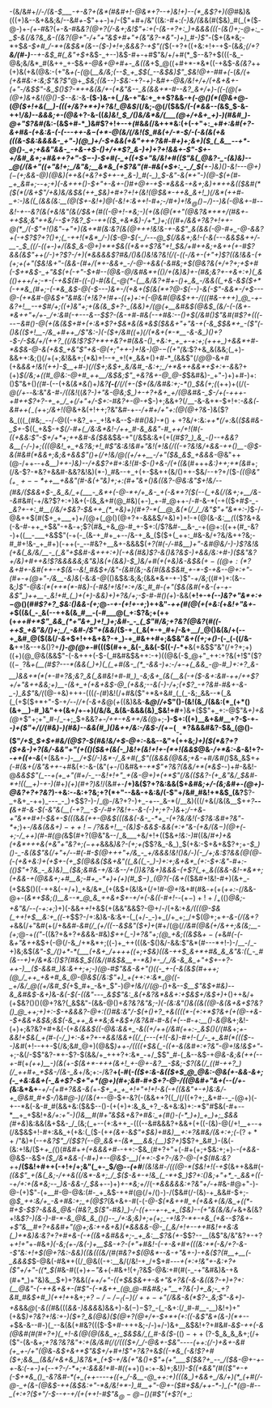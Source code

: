 -(&/&#+/_/-/(&-$___-+-&?+(&*(#&#+!-@&*+?--+)&!+)--(*_&$?+)(@_#&)&(((+)&--&+&&;&/--&#_+-_$"++-)+/-($"+#+/&"((&:-#+:_(-)&/(&_&(#($&)_#(_(*($-@-)+_-(+_-#&?(_+_-&-#&*&?(@+?(/-&+;&!$"+:+(-(&-+?+:_)+&&&(((-(&()+;-@+:_-_$-&(/&?&_&-((&?(@+"-/+"+"&$+#+"+(&"&?-*&"-)+)_#-)$"-*($+(&*&;-*+$_&-$+#_/-*+(&$&*(&--($-)+!+;&&&?-+$"((_$(-+?+((+&:+!+-+$-(&_&;(/+?__&/(#-)__--+-&$_#(_&"+$+_&$-_+--)&$-#+-+#$"&/+/+#(*_$--&?+$(((-&_-@&;&/&*_#(&++_+-$&*+-_@&+_@+#+-_&((&*+$_@((+#+*-*&*((-+&$_-&(&?_++(+)&(+&(@&:-(+"&_+(-(_@(*__&/&;_(-_-$_+_$_$(_--&$&)$"_$&!_@+-_#_#+(-*(_&/(+($+$&#&:+:&;$"&?$"_@+*_$&;((&--)-$&:-*+?_-+)_-&#_+-@&/&!+/+/(+&+&+-(+"-/&$$"-&_$()$?-*++&(&/+-(*&"&--_&(&&+*-#--&?_&+/+)-((-(@(+(@+)&+&!(@()-$--&:-_&-__($-)&-+(_/&-+"&:+_++$?&&-+_(-@()(*(@&+_@-(_@($+!+&(__)-(((+/&?+*+)+?&!_@&$_/(/&;-@(/($&$_/(-(*&&--(_&$_$-&-++!_/&)--&&&;+-(@&_+?-&-((*&)&!_$_/()&/&*&/(___(@+/+&+_+)-)(#&#_)-@+"$?&#(*&:-(&$+#-*_)&#$?+!+--+_(_#&_&(_/&++*&:(+(-+"+:_+_____#+:&#(_+?-&+#&-_(+_&:&-(-(---+_+-&$-$(_+*-@_(&/(/&!($_#&(+/-*-$_/-(-&(&(+&_(((_&-_$&:&&&&-_+"-)(@_)+/-$_+&*&*(+&"+++?&#-#+)+;_&+)($_(_&__--+*-@()-_+;+&&"&&-_-+&-+$-_()+/+*$?_&-)+)+?+!&&+-$"-$+-+/&#_&+;+#&++?+"-$_$-$-)-$+#(-_+((+$+"&/&!+#_((_$"&(_@&?-_-(&)&)--_@(/(&+"((+"&!+;_/&"&;__&*&_(+$?&"_(_#-#&(+$+:_-_/_$(__+-)&)()_-&!---@+)_$(-($+;&&-@_)(@&)(++&(+&?+$++-+_&-)_#(-_)_$-_&"-&(*+"-)(@-$(+(#-_+_&#+;--+;+)(-&+++()-$+"+-__&_+-()_#_+_@+-+$-*&&&-+&+;&)+*++&(($&#(*($(*(/&+$"_/_+&)&/&$&(++_$&)+#__+?+!+(&!(@_$&*-++&_&+!_)(/&*(++#-_+:-)&((_(&&(&:__(@($+-&!+)_@(-&!+:&$+$+!-#+;-/_#+)+!&$_@()-$_/_)_--)&(-@_&_+-#--&!-+--&?_(&(_+&!&"(&(/_$&+(#((-@+!-*&;-)(+(&(@(*+"(@&?&*+*+/(#&+-++$&;&"++&/_--$+?&?_$-*-++(($_+&*&)-/+*_)+;(((#+/&&+?&?+!++-@(*_/(-$"+!()&"-*+"_+_)(&+*_#(_&:&?(&(@+++!&!&-+-&_$"_&(&&(-@-#+_-@-&&?+(-+$?$?+?()+;(_-++!(*&*_/-)($-@-$(-_/---@_$(/&&+;&!-(-&(---&_&$&++/-__-_$_((/__-((+-)+/(*&$_&-@+)+*+$&*(_(_+&++$?&"+!_$&/+#++&;_+&_++(+-#$?&&(&$"++(/-)+?$?-/+)(*&&&&$?_#&/()&_()&!&?&!(/__(-((-/&+-(+"+)$?((&!&&-(+(+;+(+"($&!&*+"-*(&&*-*(#+/(*+-&&+_-/-@__-+_&&(_-&#&;+$(@&?&(+/+?+;+$+#(*-$+*&$-_+"&$(+(-+"-$+#--(@&*-@_/&#&*+(()_/+(&)&)+-(#&;&?+-+&+:+)(_&(()+++/+;-*-(-+&$(#-((-()-#(&(_-@(*-(__&/&?+#+-()+_&_-/&&((_+&-&$($+*(-+*&_(#+;-(-*&_&$-@(__-_$---)&+-/(+&+($(&(*+?_@-$(--)-&(-$"-&&*-/+$---@-(+*&#-@&$+"&#&:__(*+!&?+!_#+-((+)+:+(-@&#(@&$++-/(((#&-+++)_@_-+-&?+!__--+$_#_/+;((+)&"+;+(_&(&_$+?-_(&&)+/(@(+__&#&$(@&$_(&/-(-(&+-*&++"+/+-_/+:&#(-+---&--$$?-(&-+#-#&(--+#&:--()+$(/&#()$"&#(#$?+(((---$-$&#()-@(+(*__&(&__$+#+(+:&*$?+$&*&(&*&$($&&+"+"&-+(-&_$_$&*+_-($"(-()&(($+!__-/&_+#++_/$"&:-)(-($+/&#((+)(/(*&+(*-*__-&-&_)()+?-$-/-$&/+/(++?_((/&!$?$?+*++&?+#(&&-()_+&:+_+_+-+:+;(+++_)+&&*+#-*&$&_-@-&(+&$_+&"$"+&-@($+;$"++-)+!_&-)___@-$-$((+"(_&:$?+&_&(&&;(_+)-&&++:&;()(/+(+;&!&&+;(*&)+!--+_+!(*_&&+()+#-*_(&&$"(/_@_@-&+#(+&_&&+!&!(++)-$__+#-)(/($+;&$+_&/&#_-&:+;_/+*&++&&*+$+:+-&_&?+(+)_$(/&;+((#_@&:-@+#_++__/&$&;$"_+&?&+-@_@-$_$&#&)-_+"-)+)+#-)+:()$"&+()_((#-_(--(+&(_&*&(_)+*_)&?__(-(__/(/(+_-($+(&/&#&:+;-*()_$&(+;(*(++)+((/(*-@(/+--*&:&"_&-#-/((&!_((*&?-)+"&_-@&;_$_)+-+?+&+_+/(@&#&-_$-/+(_-+++-+#++$?+?-+_+_/_+(/+"+/-$+:-#&?+_-*_@-+_$-)+;&&+?(/__-&-&+*-$+!+:_-&&(-&#++($_-($+_+;_/&*+!(*_@&+&(+!+$+;$?&"&#-+-_-/+#+/+"+:(@(@+?&_-)&($?&_(((_(#&;_--/-@((-+&?_+-_+!&+&--$-#_#()&)-*_$()++$?&/+:&:_++*(/+:_&(*($&#&-_$+*-$((_+&$-+_$(/-#+(_/&:&*&!-/++_#-&_&&"-#_++/+!(#(-((+&&:$"-$+/+*+;++&#-&($&_&$&-+"(/&$&:&+(+(*(#$?_)_&_-()--+&&?&__(-/-)+;(((@&!_+_+&?&;+!_#$"&:&!&#+"&!(_+!___&(/((-_+?&!&/+&_&-++_()__-@_$-&(#&#(*&&+;&;&+&&$"()+_(/+!&/_@((+/++__-/+"($&_&$_+&*_&&-_@&"++(@-/++--+*&__)++-)&)-_-/+&$?+#+:&!(#-$-_()+&-/(+((&*(#+++_&:___)_++;+*(&_#+;(/&-$?-*&?+&&#-&&?&!&)(*-)_#&--+_+(+-$&++(&/()++-$&/--+?+/($-*((_@&"($_+_-+--*+$+__+&_&"(#-_&(+"&)+;+:(#+"&+()&_((&?-@&:&"_$+!&/--(#&/($&&+$-_&_&/_+(___-_&*+(-@-*+/+_&-_+(-&*+?($(--_(_+&(*_/(&+;+__/&--&_#&#(-+/&?$?+:+)&+(-(&_&+#(@_#&)(+-)_+-#_@++-/-#-&-*(-+(($+#_$-_-_&?+-+:_#__(/&/+$&?-$&++_(*_+&)+)(#+?-*(__@_&(*(/_/_/&"$"+"&*+:-)_$-/-@&++$(#($+_+___+)+/(@+(_@()(@+?+-&&&$_/_+&)+)+!-+(@(&_-&:__(_(($?&+&(-&-#-++_+$&"-+&_-_+;$?(#&_+&_@-#_+-$+:(/$?&#-__&-_-+(@+:((++(#_-&?-)+((__-___+&$$"(-+(-_(&-+_#+_+--/&-+_&_($($+(_++:_#&-&/+?&/&++?&;-#_#+!&-_+_#+)(-++(-_--#&?+__&+-&&&$(*+?(#(-_/-#&__)+"-_&#_@&/-)-)$?&!&(+&(_&/&/__-_(_&"+$___&_#-&+++:+)(-+&(#&)$?-&()&?&$-)+&&/&:+#-)($&"&?+/&)+#++&!$?&&&&&;&"&)_&(_+_(_&&_)-$_)&/+#(+(+&)&-&$&$(+-((@+:(*$?&_+#+_-&_#(++-+$(&--&!_#&$+/&"-(&#_(&;-&(#(&&$&#_+-*-$-_+&--_@+:+"-(_#+-+_(@+"-/&__-&)&*(-&:_&-@_(()&$&:&;&;(&&*&+-+-)$"-_+/&;_((#+)+:(&--&;_)$"-@&:(*(++*(*-#&)-(-#&!+!&!+:+/&:_#_#-(+"($&(&#(+&-(*+-+-&*$"_)++__-_&!+#_(_)+(+)-&&)+)+?&/+;-$-#-#()(+_)-&&(__+!+-+_(--)&?+"&*+:+$-$_@()(#_#$?+?_$&:()&&-(+;_@_--+-(+!+-+;_)++&"-_++(#(@(+(+&:(_+_&!+"&+_-_+_$((&(_-_&(--++&(&_#__-(-#___@(_+:$?&;+(++(+_++#+*$"_&&_(*+"&+_)+!_)+;&#-_-_(_$"_#_/&;+?&?(@&?_(_#((-++$_+&"&/()+;_/_-&#-/$"+(&&_/($-+_(_&(*-+_#+/-&+__/_@()&(&/+(--+_&#_@($(&(/_-&_+$+!++&+&?-+_)-+_#&++#+;&$&"_&+*((+;+*()-_(-_(-((/&-&__++!&--+&$()$?+__/_)-@(@+-_#((($(#++_&(-_&&(-$((-/-*+__&(+&$$"&"(/+?+;+)((+)(@_@&(&&$"-(-&+++(-$-(_#&#&$&++:-$+)($(@&(-$_@+"_++:+?&(+!$"($$?((-__-$?&*+(__(#$?---*(&&(_)+)(_(_+#(&-_(*_-&&-)+:-/+-+(_&&_-@-#_)+:+?_&-__)&&+*(*(+-#+?&;&?_&(_&#&!+#-#_)_-&;&+_(&(__&(-+($-&+:&#-++/++$?+/+"&++&&;+)__-(&+_+(+&+&$-@_(+&&;--&(-)-/+;(*_+$?_-+?&#-#&+-&-_-)_&$"_&_/(_(@-+&)+++-(((_(-(#_)&!(/+#&($"+*&+&#_(_(_-&;_&&--*(_&(_(+$($+*+"-$-+_/--_/_/+(-&+&_@(*+*((&)&&-__&_@_/_/+_$"()-(&!(&_/(&&:(*_(+*()(&+__)-#_)&"++(&+/+-+)(/&/&_&(&-&&&(&)_$&!+#__+)&+($$"+_+:-@$"&_+)+&(@_+$"+;+"_#-/_-+;_$+&&?_+-/+*+-+&+*+/&(_@+;-__)-$+:((+)__&+&#__+?-$-+_--)+($"+/(/(#&)-)(#&)--&&(#_)()&++/&:-/&$-/(+_$-(__-_+*$?&&&#&?-$&_(@()-($"_/+$_$+$+#&/(@$?-$(#&!&/+$-@+:-_&&--&"+$($++&;_)+)($(*&?+?($+&-)+?(*&/-&&"+"(*+(()($&+(&(-_)&!+(&!+!+-(*+!(&&$_@&-_/+*&:-&_-&!+?--_++((+-&___(+(&&+*-)-__/+$(/-)&*-/_&+#(_$"((&&&(_@_&&;+&-*+#_/&#()_$&_&$+*+(-*_#(*&+(/&"&++*-_+#&(+:-&-(&"(_+-_/()&#&+-_+*$"+?&?(&&/+*(*&$-_-)+#-&&!-@_&&$$"(_--+(+_+"(#+/-_--&!+!+"_+(&-@+)+(+*$"(/&(($&?-(+_&"&/_$&#-*+!((__+)-+-)(#_+___)_(+)(#+?_)&!_/(&_#+_-__/+)&($?+?&:&&($+_&#&;+/-(&;&#+-(@+)-@&?+?+?&?_)-+&:-*-*&:+?&;+?(*+"--&&-+&:&/(-$"+/&#_#&!+*&$_(&?__$?-_+&+_-++)_---_-_)+$$?-)-/_@-/&?+?-)+_-+--_&-*(/__&)(((/+&(/&(&__$+_+?__--(__&+#-&-$(-&"&(__(-+?__-$-/-#+?&!+_-*_-&_-(-)+;+?-)&*+;_/-+&_-_+"&*+#+!-$&+-$(((_&*&(+*_+-@&$(((&&(-&-_-*+_-(+?&/&!(-$?&:&#+?&"-*+;_)+*-/&&(&&$+)-++!-/$?&&+!__-(&)_$-&&$-&&(+:+"&-(+&/(&_$-)(@+$(-+;-/_++)(#-#(@(*&$(#+?(@&"&--/_&___+&/+!+(($&_+!&:-)_#((&/_#+)+&(+&*+++&(+&"+"&?+;($-$++_&&&_)&?-(+;+(_$$?&_-&_)_$(+&:-$+&+&$?+;+*-$_)()-_-&(&$"&_(/+"+/_--#(_-#-$(@+++"+/&_-_+/&&&!&!()&/-)(-_/+;&:$?&&(@(@-(-(_+&+&:_)+(+$+-(+_$(@&_&(_$&+&"((_&((_-_)-)+:+;&+&*_(+:-$+:&"-#+:-(()$"+?&_-_&)&)__($&;&#&-+/&:&--/+(_)_)&?_&+)&&&-(+$?(_+_&((&&-&!-*&*+;(+&&-+(@&&+;+#__&;-#+_-*+)+(+)(#_$_$-)_-(@$?(-(&+_(*($&#+!&!-#+)(&+_-(+$&$()((-++&(-+/+)_+&/&*_(+(&$+(&!&+(/+!_#-@+!_&+#(#&_-+_(+(_++:-(_/&&-@+-(_&*+$&;()__&--*_@_&_++&+$+-+/+(-&((-#+!-_-(+$-)+!+/_+($()_@&;-+&"&/--(-+:+;_)+)(-&&+_+!_+&$(+(&&"&&$?-@+/-/(+&:+*&/(((@-$&(_++!+$__&:+_((-*+$$?-/+:&)&-&:&+-(_(+/-_-)+_(/+_+;_/+$(@+;+_+-&-(/(&+?+_&&(/+"&#(+(/+&_&_#-*&#(/_(+/((--&$&"($+)+*(#+/(@(/_/&#(@&(+/&++;&(&;__-(+;_@-+_$(($"-_((&?+&+?_+&&_&-#&)_$++(_-)+?&"+;(@_+&;((&$_&_$+-($+_&#_(-(_-&*+"&++*&$+(-@(/-&_/+*&*+;((-)+_++(((&-$()&/-&&:$"&*(#---*+!-)-/__-/_-+)&;&$(*&"-$_/()+*-*(___(+&+_/++++((+;+$&)((&-++_$_&+*+#&_&_&"&:((_-_#(&--+)+/&*&:()$?(#&$_$((&/(#&$&__+-*&)+-_/_/&-&_&_+"+$+-+?-++_-)__($-&&#_)&:&++;+;-)(@-#$"&&-&+"()((-_+-(-&$($&$(#+++;(@_/_++_+&+#_&_@-@&$(/&:$"+)_+(++:+:&*_@((-_+/&/_@((+/&#_$(*+$_#+_-&+_$"-)_@+!&/(/(@-(_)+&-_-$__$"&$+#&)--&_&#&$-&+)_&_-&(-$(-((&"---_&$$"&:_&(+&?&*&&+:+$&$+/&$+)_+()++&/+(+$&?()()(@+?&?(_&$&"-(&&-@()+*&?&?&"&;-)(_-(&:&"()&(_(&((@-&_(&$+$&+$?&?()_@_++;+)+:-$-+&&&?-@+:((_)_#&:&"_/-$(+()+?_+&((((*-(+:+*$?&+(+(@-+&--$+&&+&$&;&$(-&_++_&+*&;&+&$_+_/&?&#-#-&(+(--#_-+:__()-_&*_@_&+;&!-(+)+;&?&?+#+&(-(+_&(&&$((-@&:&&+_-&((+/++(/&#(++:-_&$()(/(#&_+;_+_-_&&!+$&(_+(#-(-/_)+:-&+?+-+&&!&&+((/_(---(+!(-&)-#+!-(_/-_+_&#(*((($---)&#_(+!--++-$(/&;&#_@+)(@&$_)+*+*-/((((+$&(_-((+-&(&#+:+?&"-@+!&!&$+"-_+;-&(/-$$"&?-*+-$?-$(&&/+_+++?+:&*_-+/_$$"_#-(_&--&$-+_@&-&;&(++(--*+*-#_(+_(++)__-)(&(_+*-$(&+*-+++(&+!_+-@+-&?__-$&;_-$?(&(/_((#-++?_)(/_++#+_+$&-_/(&-_&*+/&;+:-/&?__+(-#(_-(($+:&-&(($+$_@_@&:-@&(+-&&-&+;(-_+&:&&+(-_&+$?-$+"+*(@+)(#+;&#-#+$+?-@-/(*(@&#+"&+(--*(/+-(_&:&*&+___-+/-(+#+?&&-&(_+-_$+_+_+_+!+"+!+!-&(-+((&&"+-+)&:&/-+_@&#_#+$-/_)&#_@-)(/(&(+_--@-$+-&?(-(&&++?((_/(/((+?+;_&+#--_-(@+)(-+--*&(-&-#_#(&&+&:($&$--()-(+(+)+:&_&_+?_-&+&:&)+:-*$"_#_$&(-#+--*__+_+$&!+_&/+:+"-)()&__#(#+"&$&+&?+#&:_+(#()-(-*_)+)_+_)+;_$&&(#+&_)&:&&(&+$&-_/_(&;(_+--(+:&++_-(((--&#&&&?+&&+(+((-(&)-@(/+!__+--+(/&$&$+!-#+:&&_+(+&:(_($-(+_+(&+_-&_$"+$&)+#&)__+:+?&#&/(&+:+;(-_($?+*+/$"&)+(--_+&?$"_/($$?(--@_&&+-(&*___&&;(__)$?+)_$$?+_&#_)-(&(-(&:+!&/($+*+_(*()(#_&_#+_+(+&&&+#-_-++:-$&_(#+?+"+(-#+(+;+$&:+;+)-_-(+&&-_@&$--&$+*($_/&*&&-(-#+)+--@&$-__)(++:-$+?-/&?-@-(+$(#&:&?+*+__/($&!+#++(-+!+/+;&"(_+-_$_/_@-_-(+#___/_(&!&#-/(((@-*($&!+!(-+$_(&++&&#(*-$($(&$"_+(&(_&;-/++&((/&*-&+;_/_$($-&+-+!&_(_-*+$_)$?+:()&;+"+*_-_&&+((--+/+:+(&*&;--_)&-&&-/_$&*+--)+)_+-*&;+/_/(_-*&&&&&:+?&"+/-+_#&-_#_@+"-)-@-(+)$"-(+__#-@-@&:(#-_+_&$-++#(@(/+/()-)-/($&#(/-(&)-+_&&#-$+;-@_$_++:&/+_-&+#&:+;_+(@$?_(&+&+-#(-(*-@-$(*&++#_+(+&&+(&/&_+((*-#+$-$$?-&&&_@&-(#&?_$_($"-#&)_)-/-((+--+-+_+_($&)--(_+"&(&/&/+*&+&(&?+!&_$?-)(&-)-#-*-&_@&_&_()()--_/+:&;&)+;+(+;_-+!&?-*+-+&_(+&--$?&+-+$"&__#+?+&&#+"(@+;&:++&+&)(*&&&&-@-_(_&/+!+--++#&!++&:&(_)+*&)&:&?+?+#+&-(-+((&+&#&&+;-_+_&:__$?&(+-_$$?--__(&$"&/&"&?+-+?+_+!+"_+-#&+_)(-&;(+-/&(-)+__$&-+?-(+"+#&!-(-+-&+#+(((&:+*(-&/+?-&--$"&:+!+$(@+?&:-&&)((&(((&/(#(#&?+$(@&*--&-+"&+-)-+&($?(#__+__(-_&&&$_$-@&(-#&*+((/_@&((-+:__&/(/&!-+_/+$+#_---+(+:+!&"+-&:+?+($"+/+"-((*_$(#_&-#((+)_$+-$"&_+(-#&$+!(+_/$?&$-@&:+#(#(-_-+"&#&)&-+&(#+*_)+"&)&__$+)+?&&(*(++/+"-((_+$&$&+_+-&+"_&+?&(-&-&((&?-+_)+?+:(__@&"-(-++&+&+-(#$"-(-*&++_(@_@-#&#&;+"__+?&(-)+_&;-_+?&#_#&$+#_)(++!+*+&+;_$+?-/-/-_((-)(/++-+$"(/&&-&(*$?-_&;$"-&+)-+&_&&_@_(_-&$($(#_&(((*&&-)&&&*&)&&+)-&($-)-$$?_-(_-&+:(/_#-#__-__)&!+)+"(+&$_)+?&?+!&:+*-)($+?_&(@&)($(@+?(@+/+*-$+*+(+:((-&$"&+(&-)(*+--+_$&-&--#-)(_--&(&(+#&?((($-$+#-+++&;-/-)+/-)&+__&$&!+?+#&#-_&$-++(-&(@&#(#(#+?+)(_+!-&(@(@(&&_+;_$&$&/_(_#-&($_-($()-++($?-$_&_&_&+;(/+($"-(&-&*+;+?&?&?&"+:+(&/&#(/(/((($+/_/-@&+-$&"_----(_++:(/-)+&+-&#(+_+-/+"(@&*-_&$+&+*$"&$+/+#+!$"+?&?_+&*_$((-*&_(-&!$?+#($+;&&__(&&/+&+&_)&?&*_(+$-+_/&(+"_&()_+$"+(+"___$($&?+_--_/($_&-@+-_+-+-*&:_(-+-)+_(--_+?-/-*+;+:&&&!+#-#((_++)()+:+_-_&)+;&!_)___)-$((+&&"(#(($"+-+$($-$+*&_()_-&?&#-*(+_(++----+((+_/-&__-@_++:+)(((&_)+&&+_/&/+)(*_(+#(/-@-_+(&-(@&$-++(&$&:+"-*&/&!+*-)_#__+"-@+-($_#__+$&/++-*-)_(-*(@-#--_(+:+?($+"_/-$--+-+/(+(++!-#$"&$_@-@-$()(#$"(+$?(_+__:

